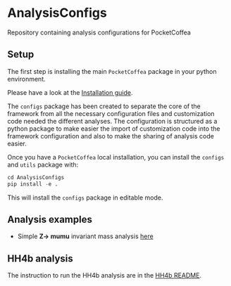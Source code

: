 # AnalysisConfigs
Repository containing analysis configurations for PocketCoffea


## Setup

The first step is installing the main `PocketCoffea` package in your python environment.

Please have a look at the [Installation guide](https://pocketcoffea.readthedocs.io/en/latest/installation.html).

The `configs` package has been created to separate the core of the framework from all the necessary configuration files
and customization code needed the different analyses. The configuration is structured as a python package to make easier
the import of customization code into the framework configuration and also to make the sharing of analysis code easier.

Once you have a `PocketCoffea` local installation, you can install the `configs` and `utils` package with:

```python
cd AnalysisConfigs
pip install -e .
```

This will install the `configs` package in editable mode.

## Analysis examples

- Simple **Z-> mumu** invariant mass analysis [here](./configs/zmumu)


## HH4b analysis
The instruction to run the HH4b analysis are in the [HH4b README](./configs/HH4b_common/README.md).
